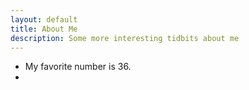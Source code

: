 ```yaml
---
layout: default
title: About Me
description: Some more interesting tidbits about me
---
```

<ul>
	<li>My favorite number is 36.</li>
	<li></li>
</ul>